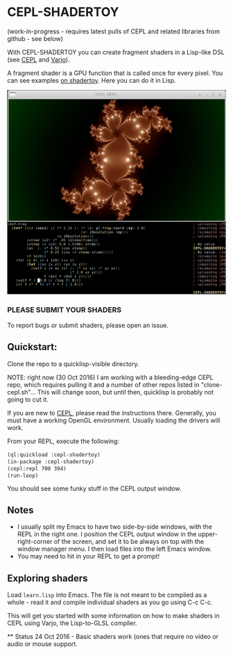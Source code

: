 # CEPL-SHADERTOY
(work-in-progress - requires latest pulls of CEPL and related libraries from github - see below)

With CEPL-SHADERTOY you can create fragment shaders in a Lisp-like DSL (see [CEPL](https://github.com/cbaggers/cepl) and [Varjo](https://github.com/cbaggers/varjo)).

A fragment shader is a GPU function that is called once for every pixel.  You can see examples [on shadertoy](https://www.shadertoy.com).  Here you can do it in Lisp.

![screenshot](Screenshot.png?raw=true)

### PLEASE SUBMIT YOUR SHADERS
To report bugs or submit shaders, please open an issue.

## Quickstart:

Clone the repo to a quicklisp-visible directory.

NOTE: right now (30 Oct 2016) I am working with a bleeding-edge CEPL repo, which requires pulling it and a number of other repos listed in "clone-cepl.sh"... This will change soon, but until then, quicklisp is probably not going to cut it.

If you are new to [CEPL](https://github.com/cbaggers/cepl), please read the instructions there.  Generally, you must have a working OpenGL environment.  Usually loading the drivers will work.

From your REPL, execute the following:

```Lisp
(ql:quickload :cepl-shadertoy)
(in-package :cepl-shadertoy)
(cepl:repl 700 394)
(run-loop)
```
You should see some funky stuff in the CEPL output window.

## Notes
* I usually split my Emacs to have two side-by-side windows, with the REPL in the right one.  I position the CEPL output window in the upper-right-corner of the screen, and set it to be always on top with the window manager menu.  I then load files into the left Emacs window.
* You may need to hit <ENTER> in your REPL to get a prompt!

## Exploring shaders
Load `learn.lisp` into Emacs.  The file is not meant to be compiled as a whole - read it and compile individual shaders as you go using C-c C-c.

This will get you started with some information on how to make shaders in CEPL using Varjo, the Lisp-to-GLSL compiler.

** Status
24 Oct 2016 - Basic shaders work (ones that require no video or audio or mouse support.




